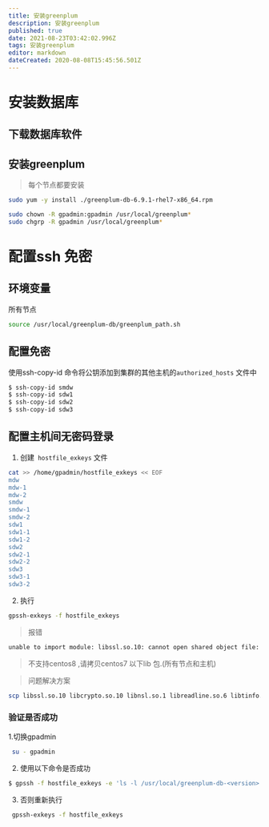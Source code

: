 ```yaml
---
title: 安装greenplum
description: 安装greenplum
published: true
date: 2021-08-23T03:42:02.996Z
tags: 安装greenplum
editor: markdown
dateCreated: 2020-08-08T15:45:56.501Z
---
```


# 安装数据库
## 下载数据库软件

## 安装greenplum
> 每个节点都要安装


```bash
sudo yum -y install ./greenplum-db-6.9.1-rhel7-x86_64.rpm
```

```bash
sudo chown -R gpadmin:gpadmin /usr/local/greenplum*
sudo chgrp -R gpadmin /usr/local/greenplum*
```

# 配置ssh 免密
## 环境变量
所有节点
```bash
source /usr/local/greenplum-db/greenplum_path.sh
```
## 配置免密
使用ssh-copy-id 命令将公钥添加到集群的其他主机的`authorized_hosts`  文件中
```bash
$ ssh-copy-id smdw
$ ssh-copy-id sdw1
$ ssh-copy-id sdw2
$ ssh-copy-id sdw3
```



## 配置主机间无密码登录
1. 创建` hostfile_exkeys` 文件
```bash
cat >> /home/gpadmin/hostfile_exkeys << EOF
mdw
mdw-1
mdw-2
smdw
smdw-1
smdw-2
sdw1
sdw1-1
sdw1-2
sdw2
sdw2-1
sdw2-2
sdw3
sdw3-1
sdw3-2
```

2. 执行
```bash
gpssh-exkeys -f hostfile_exkeys
```
> 报错
```bash
unable to import module: libssl.so.10: cannot open shared object file: No such file or directory
```
> 不支持centos8 ,请拷贝centos7 以下lib 包.(所有节点和主机)

> 问题解决方案

```bash
scp libssl.so.10 libcrypto.so.10 libnsl.so.1 libreadline.so.6 libtinfo.so.5 192.168.10.240:/lib64
```
### 验证是否成功
1.切换gpadmin
```bash
 su - gpadmin
 ```
 2. 使用以下命令是否成功

```bash
$ gpssh -f hostfile_exkeys -e 'ls -l /usr/local/greenplum-db-<version>'
```
3. 否则重新执行
```bash
 gpssh-exkeys -f hostfile_exkeys
```

